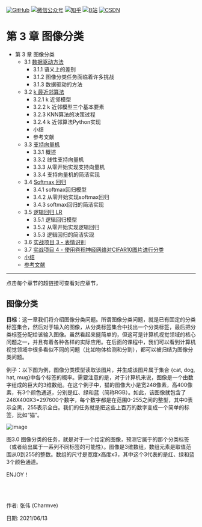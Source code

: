 <p align="left">
  <a href="https://github.com/Charmve"><img src="https://img.shields.io/badge/GitHub-@Charmve-000000.svg?logo=GitHub" alt="GitHub" target="_blank"></a>
  <a href="https://imgconvert.csdnimg.cn/aHR0cHM6Ly9tbWJpei5xcGljLmNuL21tYml6X3BuZy9aTmRoV05pYjNJUkIzZk5ldWVGZEQ4YnZ4cXlzbXRtRktUTGdFSXZOMUdnTHhDNXV0Y1VBZVJ0T0lJa0hTZTVnVGowamVtZUVOQTJJMHhiU0xjQ3VrVVEvNjQw?x-oss-process=image/format,png" target="_blank" ><img src="https://img.shields.io/badge/公众号-@迈微AI研习社-000000.svg?style=flat-square&amp;logo=WeChat" alt="微信公众号"/></a>
  <a href="https://www.zhihu.com/people/MaiweiE-com" target="_blank" ><img src="https://img.shields.io/badge/%E7%9F%A5%E4%B9%8E-@Charmve-000000.svg?style=flat-square&amp;logo=Zhihu" alt="知乎"/></a>
  <a href="https://space.bilibili.com/62079686" target="_blank"><img src="https://img.shields.io/badge/B站-@Charmve-000000.svg?style=flat-square&amp;logo=Bilibili" alt="B站"/></a>
  <a href="https://blog.csdn.net/Charmve" target="_blank"><img src="https://img.shields.io/badge/CSDN-@Charmve-000000.svg?style=flat-square&amp;logo=CSDN" alt="CSDN"/></a>
</p>

# 第 3 章 图像分类

- 第 3 章 图像分类
    - 3.1 [数据驱动方法](https://cs231n.github.io/classification/)
      - 3.1.1 语义上的差别
      - 3.1.2 图像分类任务面临着许多挑战
      - 3.1.3 数据驱动的方法
    - 3.2 [k 最近邻算法](/chapter32_knn.md)
      - 3.2.1 k 近邻模型
      - 3.2.2 k 近邻模型三个基本要素
      - 3.2.3 KNN算法的决策过程
      - 3.2.4 k 近邻算法Python实现
      - 小结
      - 参考文献
    - 3.3 [支持向量机](chapter3.3.1_支持向量机.md)
      - 3.3.1 概述
      - 3.3.2 线性支持向量机
      - 3.3.3 从零开始实现支持向量机
      - 3.3.4 支持向量机的简洁实现
    - 3.4 [Softmax 回归](chapter3.3.2_Softmax回归.md)
      - 3.4.1 softmax回归模型
      - 3.4.2 从零开始实现softmax回归
      - 3.4.3 softmax回归的简洁实现
    - 3.5 [逻辑回归 LR](../../../notebooks/07_Logistic_Regression.ipynb)
      - 3.5.1 逻辑回归模型
      - 3.5.2 从零开始实现逻辑回归
      - 3.5.3 逻辑回归的简洁实现
    - 3.6 [实战项目 3 - 表情识别](https://blog.csdn.net/charmve/category_9754344.html)
    - 3.7 [实战项目 4 - 使用卷积神经网络对CIFAR10图片进行分类](http://mp.weixin.qq.com/s?__biz=MzIxMjg1Njc3Mw%3D%3D&chksm=97bef597a0c97c813e185e1bbf987b93d496c6ead8371364fd175d9bac46e6dcf7059cf81cb2&idx=1&mid=2247487293&scene=21&sn=89684d1c107177983dc1b4dca8c20a5b#wechat_redirect)
    - [小结](#小结)
    - [参考文献](#参考文献)

---

点击每个章节的超链接可查看对应章节，
<br>

## 图像分类

**目标**：这一章我们将介绍图像分类问题。所谓图像分类问题，就是已有固定的分类标签集合，然后对于输入的图像，从分类标签集合中找出一个分类标签，最后把分类标签分配给该输入图像。虽然看起来挺简单的，但这可是计算机视觉领域的核心问题之一，并且有着各种各样的实际应用。在后面的课程中，我们可以看到计算机视觉领域中很多看似不同的问题（比如物体检测和分割），都可以被归结为图像分类问题。

例子：以下图为例，图像分类模型读取该图片，并生成该图片属于集合 {cat, dog, hat, mug}中各个标签的概率。需要注意的是，对于计算机来说，图像是一个由数字组成的巨大的3维数组。在这个例子中，猫的图像大小是宽248像素，高400像素，有3个颜色通道，分别是红、绿和蓝（简称RGB）。如此，该图像就包含了248X400X3=297600个数字，每个数字都是在范围0-255之间的整型，其中0表示全黑，255表示全白。我们的任务就是把这些上百万的数字变成一个简单的标签，比如“猫”。

![image](https://user-images.githubusercontent.com/29084184/121795127-3db24a80-cc40-11eb-9859-d1fab3e10019.png)

图3.0 图像分类的任务，就是对于一个给定的图像，预测它属于的那个分类标签（或者给出属于一系列不同标签的可能性）。图像是3维数组，数组元素是取值范围从0到255的整数。数组的尺寸是宽度x高度x3，其中这个3代表的是红、绿和蓝3个颜色通道。


ENJOY！


<br><br>

作者: 张伟 (Charmve)

日期: 2021/06/13

